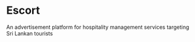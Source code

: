 # Escort
An advertisement platform for hospitality management services targeting Sri Lankan tourists
